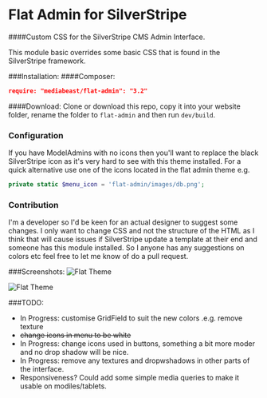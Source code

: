 # Flat Admin for SilverStripe
####Custom CSS for the SilverStripe CMS Admin Interface.

This module basic overrides some basic CSS that is found in the SilverStripe framework.

###Installation:
####Composer:
```json
require: "mediabeast/flat-admin": "3.2"
```
####Download:
Clone or download this repo, copy it into your website folder, rename the folder to `flat-admin` and then run `dev/build`.

### Configuration
If you have ModelAdmins with no icons then you'll want to replace the black SilverStripe icon as it's very hard to see with this theme installed. For a quick alternative use one of the icons located in the flat admin theme e.g.
```php
private static $menu_icon = 'flat-admin/images/db.png';
```

### Contribution
I'm a developer so I'd be keen for an actual designer to suggest some changes. I only want to change CSS and not the structure of the HTML as I think that will cause issues if SilverStripe update a template at their end and someone has this module installed. So I anyone has any suggestions on colors etc feel free to let me know of do a pull request.

###Screenshots:
![Flat Theme](http://i.imgur.com/QnN3wPz.png "Flat Theme")

![Flat Theme](http://i.imgur.com/anH4Uv6.png "Flat Theme")

###TODO:
- In Progress: customise GridField to suit the new colors .e.g. remove texture
- ~~change icons in menu to be white~~
- In Progress: change icons used in buttons, something a bit more moder and no drop shadow will be nice.
- In Progress: remove any textures and dropwshadows in other parts of the interface.
- Responsiveness? Could add some simple media queries to make it usable on modiles/tablets.
